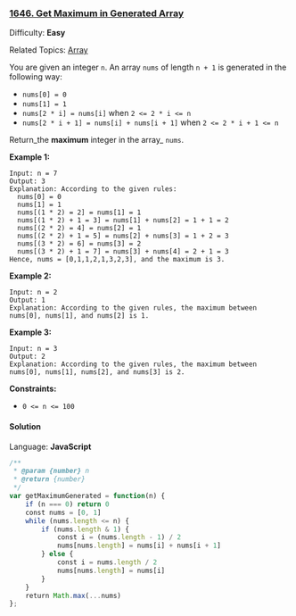 ### [1646\. Get Maximum in Generated Array](https://leetcode.com/problems/get-maximum-in-generated-array/)

Difficulty: **Easy**  

Related Topics: [Array](https://leetcode.com/tag/array/)


You are given an integer `n`. An array `nums` of length `n + 1` is generated in the following way:

*   `nums[0] = 0`
*   `nums[1] = 1`
*   `nums[2 * i] = nums[i]` when `2 <= 2 * i <= n`
*   `nums[2 * i + 1] = nums[i] + nums[i + 1]` when `2 <= 2 * i + 1 <= n`

Return_the **maximum** integer in the array_ `nums`​​​.

**Example 1:**

```
Input: n = 7
Output: 3
Explanation: According to the given rules:
  nums[0] = 0
  nums[1] = 1
  nums[(1 * 2) = 2] = nums[1] = 1
  nums[(1 * 2) + 1 = 3] = nums[1] + nums[2] = 1 + 1 = 2
  nums[(2 * 2) = 4] = nums[2] = 1
  nums[(2 * 2) + 1 = 5] = nums[2] + nums[3] = 1 + 2 = 3
  nums[(3 * 2) = 6] = nums[3] = 2
  nums[(3 * 2) + 1 = 7] = nums[3] + nums[4] = 2 + 1 = 3
Hence, nums = [0,1,1,2,1,3,2,3], and the maximum is 3.
```

**Example 2:**

```
Input: n = 2
Output: 1
Explanation: According to the given rules, the maximum between nums[0], nums[1], and nums[2] is 1.
```

**Example 3:**

```
Input: n = 3
Output: 2
Explanation: According to the given rules, the maximum between nums[0], nums[1], nums[2], and nums[3] is 2.
```

**Constraints:**

*   `0 <= n <= 100`


#### Solution

Language: **JavaScript**

```javascript
/**
 * @param {number} n
 * @return {number}
 */
var getMaximumGenerated = function(n) {
    if (n === 0) return 0
    const nums = [0, 1]
    while (nums.length <= n) {
        if (nums.length & 1) {
            const i = (nums.length - 1) / 2
            nums[nums.length] = nums[i] + nums[i + 1]
        } else {
            const i = nums.length / 2
            nums[nums.length] = nums[i]
        }
    }
    return Math.max(...nums)
};
```